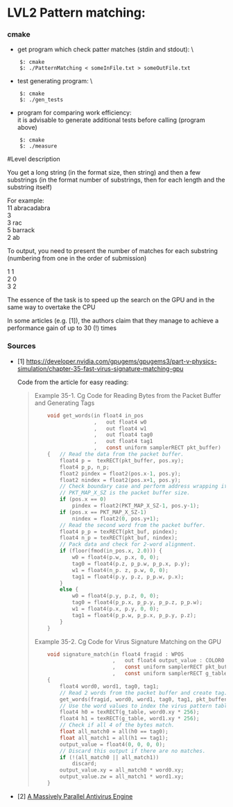 

# LVL2 Pattern matching:

### cmake

* get program which check patter matches (stdin and stdout): \
````  
    $: cmake
    $: ./PatternMatching < someInFile.txt > someOutFile.txt
````
* test generating program: \
````  
    $: cmake
    $: ./gen_tests
````
* program for comparing work efficiency: \
  it is advisable to generate additional tests before calling (program above)
````  
    $: cmake
    $: ./measure
````

#Level description

You get a long string (in the format size, then string) and then a few substrings (in the format number of substrings, then for each length and the substring itself)

For example:    \
11 abracadabra  \
3               \
3 rac           \
5 barrack       \
2 ab

To output, you need to present the number of matches for each substring (numbering from
one in the order of submission)

1 1 \
2 0 \
3 2

The essence of the task is to speed up the search on the GPU and in the same way to
overtake the CPU

In some articles (e.g. [1]), the authors claim that they manage to achieve a performance
gain of up to 30 (!) times

### Sources

- [1] https://developer.nvidia.com/gpugems/gpugems3/part-v-physics-simulation/chapter-35-fast-virus-signature-matching-gpu

    Code from the article for easy reading:
    > Example 35-1. Cg Code for Reading Bytes from the Packet Buffer and Generating Tags
    > ```c
    >     void get_words(in float4 in_pos
    >                    ,   out float4 w0
    >                    ,   out float4 w1
    >                    ,   out float4 tag0
    >                    ,   out float4 tag1
    >                    ,   const uniform samplerRECT pkt_buffer) 
    >     {   // Read the data from the packet buffer.    
    >         float4 p =  texRECT(pkt_buffer, pos.xy);
    >         float4 p_p, n_p;   
    >         float2 pindex = float2(pos.x-1, pos.y);  
    >         float2 nindex = float2(pos.x+1, pos.y);   
    >         // Check boundary case and perform address wrapping if needed.    
    >         // PKT_MAP_X_SZ is the packet buffer size.    
    >         if (pos.x == 0)     
    >             pindex = float2(PKT_MAP_X_SZ-1, pos.y-1);   
    >         if (pos.x == PKT_MAP_X_SZ-1)    
    >             nindex = float2(0, pos.y+1);   
    >         // Read the second word from the packet buffer.    
    >         float4 p_p = texRECT(pkt_buf, pindex);   
    >         float4 n_p = texRECT(pkt_buf, nindex);   
    >         // Pack data and check for 2-word alignment.    
    >         if (floor(fmod(in_pos.x, 2.0))) {     
    >             w0 = float4(p.w, p.x, 0, 0);     
    >             tag0 = float4(p.z, p_p.w, p_p.x, p.y);     
    >             w1 = float4(n_p. z, p.w, 0, 0);     
    >             tag1 = float4(p.y, p.z, p_p.w, p.x);   
    >         } 
    >         else {    
    >             w0 = float4(p.y, p.z, 0, 0);     
    >             tag0 = float4(p_p.x, p_p.y, p_p.z, p_p.w);     
    >             w1 = float4(p.x, p.y, 0, 0);    
    >             tag1 = float4(p_p.w, p_p.x, p_p.y, p.z); 
    >         } 
    >     }
    > ```
    > 
    > Example 35-2. Cg Code for Virus Signature Matching on the GPU
    > ```c
    >     void signature_match(in float4 fragid : WPOS
    >                          ,   out float4 output_value : COLOR0
    >                          ,   const uniform samplerRECT pkt_buffer
    >                          ,   const uniform samplerRECT g_table) 
    >     {   
    >         float4 word0, word1, tag0, tag1;   
    >         // Read 2 words from the packet buffer and create tag.   
    >         get_words(fragid, word0, word1, tag0, tag1, pkt_buffer);   
    >         // Use the word values to index the virus pattern table.    
    >         float4 h0 = texRECT(g_table, word0.xy * 256);   
    >         float4 h1 = texRECT(g_table, word1.xy * 256);   
    >         // Check if all 4 of the bytes match.    
    >         float all_match0 = all(h0 == tag0);   
    >         float all_match1 = all(h1 == tag1);   
    >         output_value = float4(0, 0, 0, 0);   
    >         // Discard this output if there are no matches.    
    >         if (!(all_match0 || all_match1))     
    >             discard;   
    >         output_value.xy = all_match0 * word0.xy;   
    >         output_value.zw = all_match1 * word1.xy; 
    >     }
    > ```

- [2] [A Massively Parallel Antivirus Engine](https://projects.ics.forth.gr/_publications/gravity_raid10.pdf)